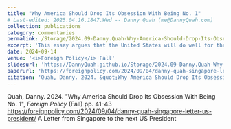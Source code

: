 ```yaml
---
title: "Why America Should Drop Its Obsession With Being No. 1"
# Last-edited: 2025.04.16.1847.Wed -- Danny Quah (me@DannyQuah.com)
collection: publications
category: commentaries
permalink: /Storage/2024.09-Danny.Quah-Why-America-Should-Drop-Its-Obsession-With-Being-No.1-FP.pdf
excerpt: 'This essay argues that the United States will do well for the world and even better for itself if it becomes better assured and more confident of its place in the international system.'
date: 2024-09-14
venue: '<i>Foreign Policy</i> Fall'
slidesurl: 'https://DannyQuah.github.io/Storage/2024.09-Danny.Quah-Why-America-Should-Drop-Its-Obsession-With-Being-No.1-FP.pdf'
paperurl: 'https://foreignpolicy.com/2024/09/04/danny-quah-singapore-letter-us-president/?utm_content=gifting&tpcc=gifting_article&gifting_article=ZGFubnktcXVhaC1zaW5nYXBvcmUtbGV0dGVyLXVzLXByZXNpZGVudA==&pid=PNILoiIJgqmxsxl'
citation: 'Quah, Danny. 2024. &quot;Why America Should Drop Its Obsession With Being No. 1&quot; <i>Foreign Policy</i> (Fall) pp. 41-43.'
---
```

Quah, Danny. 2024.  "Why America Should Drop Its Obsession With Being No. 1", *Foreign Policy* (Fall) pp. 41-43
https://foreignpolicy.com/2024/09/04/danny-quah-singapore-letter-us-president/
A Letter from Singapore to the next US President  

<!---
   Invisible section // Quah-D-2025-Correlated-Trade-Geopolitics-Fractured-Order-NEO.md
-->
